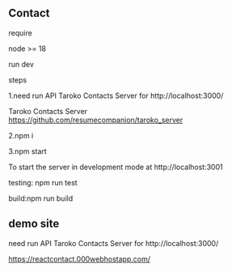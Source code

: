 ## Contact

require

node >= 18

run dev

steps

1.need run API Taroko Contacts Server for http://localhost:3000/

Taroko Contacts Server https://github.com/resumecompanion/taroko_server

2.npm i

3.npm start 

To start the server in development mode at http://localhost:3001

testing: npm run test

build:npm run build

## demo site  
need run API Taroko Contacts Server for http://localhost:3000/

https://reactcontact.000webhostapp.com/
